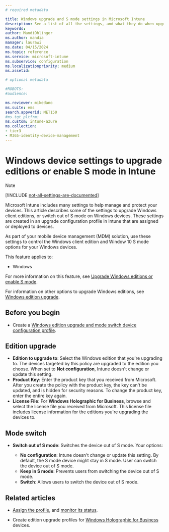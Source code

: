 ```yaml
---
# required metadata

title: Windows upgrade and S mode settings in Microsoft Intune
description: See a list of all the settings, and what they do when upgrading a Windows edition on a device, or switch out of S mode on a device using a device configuration profile in Microsoft Intune.
keywords:
author: MandiOhlinger
ms.author: mandia
manager: laurawi
ms.date: 04/15/2024
ms.topic: reference
ms.service: microsoft-intune
ms.subservice: configuration
ms.localizationpriority: medium
ms.assetid: 

# optional metadata

#ROBOTS:
#audience:

ms.reviewer: mikedano
ms.suite: ems
search.appverid: MET150
#ms.tgt_pltfrm:
ms.custom: intune-azure
ms.collection:
- tier3
- M365-identity-device-management
---
```


# Windows device settings to upgrade editions or enable S mode in Intune

> [!NOTE]
> [!INCLUDE [not-all-settings-are-documented](../includes/not-all-settings-are-documented.md)]

Microsoft Intune includes many settings to help manage and protect your devices. This article describes some of the settings to upgrade Windows client editions, or switch out of S mode on Windows devices. These settings are created in an upgrade configuration profile in Intune that are assigned or deployed to devices.

As part of your mobile device management (MDM) solution, use these settings to control the Windows client edition and Window 10 S mode options for your Windows devices.

This feature applies to:

- Windows

For more information on this feature, see [Upgrade Windows editions or enable S mode](edition-upgrade-configure-windows-10.md).

For information on other options to upgrade Windows editions, see [Windows edition upgrade](/windows/deployment/upgrade/windows-10-edition-upgrades).

## Before you begin

- Create a [Windows edition upgrade and mode switch device configuration profile](edition-upgrade-configure-windows-10.md#create-the-profile).

## Edition upgrade

- **Edition to upgrade to**: Select the Windows edition that you're upgrading to. The devices targeted by this policy are upgraded to the edition you choose. When set to **Not configuration**, Intune doesn't change or update this setting.
- **Product Key**: Enter the product key that you received from Microsoft. After you create the policy with the product key, the key can't be updated, and is hidden for security reasons. To change the product key, enter the entire key again.
- **License File**: For **Windows Holographic for Business**, browse and select the license file you received from Microsoft. This license file includes license information for the editions you're upgrading the devices to.

## Mode switch

- **Switch out of S mode**: Switches the device out of S mode. Your options:

  - **No configuration**: Intune doesn't change or update this setting. By default, the S mode device might stay in S mode. User can switch the device out of S mode.
  - **Keep in S mode**: Prevents users from switching the device out of S mode.
  - **Switch**: Allows users to switch the device out of S mode.

## Related articles

- [Assign the profile](device-profile-assign.md), and [monitor its status](device-profile-monitor.md).

- Create edition upgrade profiles for [Windows Holographic for Business](holographic-upgrade.md) devices.

